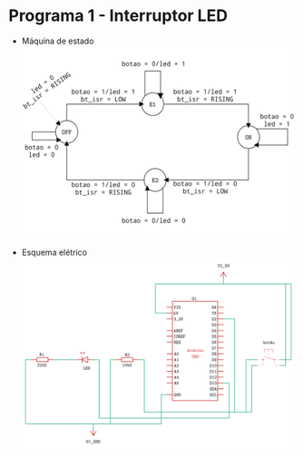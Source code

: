 # Programa 1 - Interruptor LED

 - Máquina de estado
![Máquinas de estados do Interruptor LED](maquina_de_estados_botao_led.png)

 - Esquema elétrico
![Esquema elétrico do Interruptor LED](esquema_eletrico_led_interruptor.png)